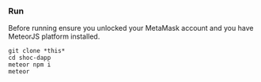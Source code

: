 ### Run

Before running ensure you unlocked your MetaMask account and you have MeteorJS platform installed.

```
git clone *this*
cd shoc-dapp
meteor npm i
meteor
```
